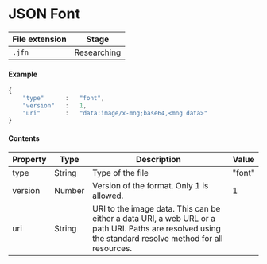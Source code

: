 JSON Font
=========

| File extension | Stage       |
|----------------|-------------|
| `.jfn`         | Researching |

#### Example ####
```js
{
	"type"		:	"font",
	"version"	:	1,
	"uri"		:	"data:image/x-mng;base64,<mng data>"
}
````

#### Contents ####

| Property | Type   | Description                               | Value  |
|----------|--------|-------------------------------------------|--------|
| type     | String | Type of the file                          | "font" |
| version  | Number | Version of the format. Only 1 is allowed. | 1      |
| uri      | String | URI to the image data. This can be either a data URI, a web URL or a path URI. Paths are resolved using the standard resolve method for all resources. |        |
